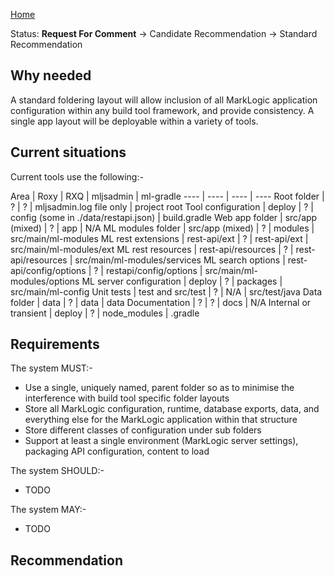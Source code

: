 [Home](Home)

Status: **Request For Comment** -> Candidate Recommendation -> Standard Recommendation

## Why needed

A standard foldering layout will allow inclusion of all MarkLogic application configuration within any build tool framework, and provide consistency. A single app layout will be deployable within a variety of tools.

## Current situations

Current tools use the following:-

Area | Roxy | RXQ | mljsadmin | ml-gradle
---- | ---- | ---- | ----
Root folder | ? | ? | mljsadmin.log file only | project root
Tool configuration | deploy | ? | config (some in ./data/restapi.json) | build.gradle
Web app folder | src/app (mixed) | ? | app | N/A
ML modules folder | src/app (mixed) | ? | modules | src/main/ml-modules
ML rest extensions | rest-api/ext | ? | rest-api/ext | src/main/ml-modules/ext
ML rest resources | rest-api/resources | ? | rest-api/resources | src/main/ml-modules/services
ML search options | rest-api/config/options | ? | restapi/config/options | src/main/ml-modules/options
ML server configuration | deploy | ? | packages | src/main/ml-config
Unit tests | test and src/test | ? | N/A | src/test/java
Data folder | data | ? | data | data
Documentation | ? | ? | docs | N/A
Internal or transient | deploy | ? | node_modules | .gradle

## Requirements

The system MUST:-

- Use a single, uniquely named, parent folder so as to minimise the interference with build tool specific folder layouts
- Store all MarkLogic configuration, runtime, database exports, data, and everything else for the MarkLogic application within that structure
- Store different classes of configuration under sub folders
- Support at least a single environment (MarkLogic server settings), packaging API configuration, content to load

The system SHOULD:-

- TODO

The system MAY:-

- TODO

## Recommendation
